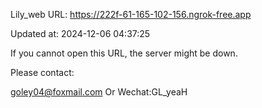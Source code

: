 Lily_web URL: https://222f-61-165-102-156.ngrok-free.app

Updated at: 2024-12-06 04:37:25

If you cannot open this URL, the server might be down.

Please contact: 

goley04@foxmail.com Or Wechat:GL_yeaH